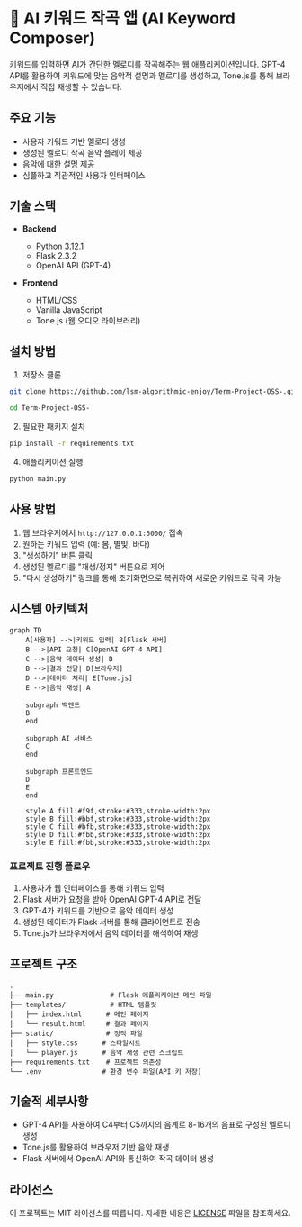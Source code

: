 # 🎵 AI 키워드 작곡 앱 (AI Keyword Composer)

키워드를 입력하면 AI가 간단한 멜로디를 작곡해주는 웹 애플리케이션입니다. GPT-4 API를 활용하여 키워드에 맞는 음악적 설명과 멜로디를 생성하고, Tone.js를 통해 브라우저에서 직접 재생할 수 있습니다.

## 주요 기능

- 사용자 키워드 기반 멜로디 생성
- 생성된 멜로디 작곡 음악 플레이 제공
- 음악에 대한 설명 제공
- 심플하고 직관적인 사용자 인터페이스

## 기술 스택

- **Backend**
  - Python 3.12.1
  - Flask 2.3.2
  - OpenAI API (GPT-4)
  
- **Frontend**
  - HTML/CSS
  - Vanilla JavaScript
  - Tone.js (웹 오디오 라이브러리)

## 설치 방법

1. 저장소 클론

```bash
git clone https://github.com/lsm-algorithmic-enjoy/Term-Project-OSS-.git

cd Term-Project-OSS-
```

2. 필요한 패키지 설치

```bash
pip install -r requirements.txt
```



4. 애플리케이션 실행

```bash
python main.py
```

## 사용 방법

1. 웹 브라우저에서 `http://127.0.0.1:5000/` 접속
2. 원하는 키워드 입력 (예: 봄, 별빛, 바다)
3. "생성하기" 버튼 클릭
4. 생성된 멜로디를 "재생/정지" 버튼으로 제어
5. "다시 생성하기" 링크를 통해 초기화면으로 복귀하여 새로운 키워드로 작곡 가능

## 시스템 아키텍처

```mermaid
graph TD
    A[사용자] -->|키워드 입력| B[Flask 서버]
    B -->|API 요청| C[OpenAI GPT-4 API]
    C -->|음악 데이터 생성| B
    B -->|결과 전달| D[브라우저]
    D -->|데이터 처리| E[Tone.js]
    E -->|음악 재생| A

    subgraph 백엔드
    B
    end

    subgraph AI 서비스
    C
    end

    subgraph 프론트엔드
    D
    E
    end

    style A fill:#f9f,stroke:#333,stroke-width:2px
    style B fill:#bbf,stroke:#333,stroke-width:2px
    style C fill:#bfb,stroke:#333,stroke-width:2px
    style D fill:#fbb,stroke:#333,stroke-width:2px
    style E fill:#fbb,stroke:#333,stroke-width:2px
```

### 프로젝트 진행 플로우
1. 사용자가 웹 인터페이스를 통해 키워드 입력
2. Flask 서버가 요청을 받아 OpenAI GPT-4 API로 전달
3. GPT-4가 키워드를 기반으로 음악 데이터 생성
4. 생성된 데이터가 Flask 서버를 통해 클라이언트로 전송
5. Tone.js가 브라우저에서 음악 데이터를 해석하여 재생

## 프로젝트 구조

```
.
├── main.py              # Flask 애플리케이션 메인 파일
├── templates/           # HTML 템플릿
│   ├── index.html      # 메인 페이지
│   └── result.html     # 결과 페이지
├── static/             # 정적 파일
│   ├── style.css      # 스타일시트
│   └── player.js      # 음악 재생 관련 스크립트
├── requirements.txt    # 프로젝트 의존성
└── .env               # 환경 변수 파일(API 키 저장)
```

## 기술적 세부사항

- GPT-4 API를 사용하여 C4부터 C5까지의 음계로 8-16개의 음표로 구성된 멜로디 생성
- Tone.js를 활용하여 브라우저 기반 음악 재생
- Flask 서버에서 OpenAI API와 통신하여 작곡 데이터 생성

## 라이선스

이 프로젝트는 MIT 라이선스를 따릅니다. 자세한 내용은 [LICENSE](LICENSE) 파일을 참조하세요.

